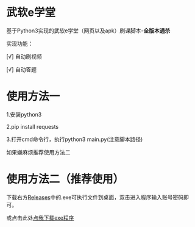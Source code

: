 # 武软e学堂
基于Python3实现的武软e学堂（网页以及apk）刷课脚本-**全版本通杀**

实现功能：

[√] 自动刷视频

[√] 自动答题

# 使用方法一
1.安装python3 

2.pip install requests

3.打开cmd命令行，执行python3 main.py(注意脚本路径)

如果嫌麻烦推荐使用方法二

# 使用方法二（推荐使用）

下载右方[Releases](https://github.com/wwww123ewqeqw/wrggk/releases)中的.exe可执行文件到桌面，双击进入程序输入账号密码即可。

或点击此处[点我下载exe程序](https://github.com/wwww123ewqeqw/wrggk/releases/download/v1.0.0/wrggkwhvcse.exe)
